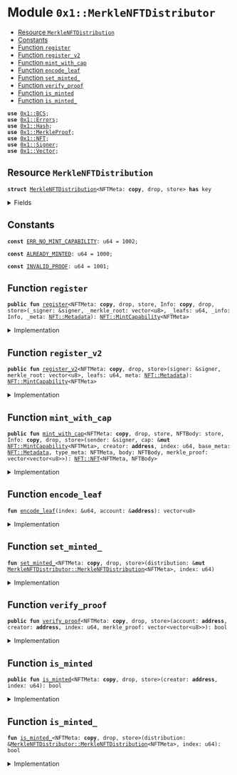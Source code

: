 
<a name="0x1_MerkleNFTDistributor"></a>

# Module `0x1::MerkleNFTDistributor`



-  [Resource `MerkleNFTDistribution`](#0x1_MerkleNFTDistributor_MerkleNFTDistribution)
-  [Constants](#@Constants_0)
-  [Function `register`](#0x1_MerkleNFTDistributor_register)
-  [Function `register_v2`](#0x1_MerkleNFTDistributor_register_v2)
-  [Function `mint_with_cap`](#0x1_MerkleNFTDistributor_mint_with_cap)
-  [Function `encode_leaf`](#0x1_MerkleNFTDistributor_encode_leaf)
-  [Function `set_minted_`](#0x1_MerkleNFTDistributor_set_minted_)
-  [Function `verify_proof`](#0x1_MerkleNFTDistributor_verify_proof)
-  [Function `is_minted`](#0x1_MerkleNFTDistributor_is_minted)
-  [Function `is_minted_`](#0x1_MerkleNFTDistributor_is_minted_)


<pre><code><b>use</b> <a href="BCS.md#0x1_BCS">0x1::BCS</a>;
<b>use</b> <a href="Errors.md#0x1_Errors">0x1::Errors</a>;
<b>use</b> <a href="Hash.md#0x1_Hash">0x1::Hash</a>;
<b>use</b> <a href="MerkleNFT.md#0x1_MerkleProof">0x1::MerkleProof</a>;
<b>use</b> <a href="NFT.md#0x1_NFT">0x1::NFT</a>;
<b>use</b> <a href="Signer.md#0x1_Signer">0x1::Signer</a>;
<b>use</b> <a href="Vector.md#0x1_Vector">0x1::Vector</a>;
</code></pre>



<a name="0x1_MerkleNFTDistributor_MerkleNFTDistribution"></a>

## Resource `MerkleNFTDistribution`



<pre><code><b>struct</b> <a href="MerkleNFT.md#0x1_MerkleNFTDistributor_MerkleNFTDistribution">MerkleNFTDistribution</a>&lt;NFTMeta: <b>copy</b>, drop, store&gt; <b>has</b> key
</code></pre>



<details>
<summary>Fields</summary>


<dl>
<dt>
<code>merkle_root: vector&lt;u8&gt;</code>
</dt>
<dd>

</dd>
<dt>
<code>claimed_bitmap: vector&lt;u128&gt;</code>
</dt>
<dd>

</dd>
</dl>


</details>

<a name="@Constants_0"></a>

## Constants


<a name="0x1_MerkleNFTDistributor_ERR_NO_MINT_CAPABILITY"></a>



<pre><code><b>const</b> <a href="MerkleNFT.md#0x1_MerkleNFTDistributor_ERR_NO_MINT_CAPABILITY">ERR_NO_MINT_CAPABILITY</a>: u64 = 1002;
</code></pre>



<a name="0x1_MerkleNFTDistributor_ALREADY_MINTED"></a>



<pre><code><b>const</b> <a href="MerkleNFT.md#0x1_MerkleNFTDistributor_ALREADY_MINTED">ALREADY_MINTED</a>: u64 = 1000;
</code></pre>



<a name="0x1_MerkleNFTDistributor_INVALID_PROOF"></a>



<pre><code><b>const</b> <a href="MerkleNFT.md#0x1_MerkleNFTDistributor_INVALID_PROOF">INVALID_PROOF</a>: u64 = 1001;
</code></pre>



<a name="0x1_MerkleNFTDistributor_register"></a>

## Function `register`



<pre><code><b>public</b> <b>fun</b> <a href="MerkleNFT.md#0x1_MerkleNFTDistributor_register">register</a>&lt;NFTMeta: <b>copy</b>, drop, store, Info: <b>copy</b>, drop, store&gt;(_signer: &signer, _merkle_root: vector&lt;u8&gt;, _leafs: u64, _info: Info, _meta: <a href="NFT.md#0x1_NFT_Metadata">NFT::Metadata</a>): <a href="NFT.md#0x1_NFT_MintCapability">NFT::MintCapability</a>&lt;NFTMeta&gt;
</code></pre>



<details>
<summary>Implementation</summary>


<pre><code><b>public</b> <b>fun</b> <a href="MerkleNFT.md#0x1_MerkleNFTDistributor_register">register</a>&lt;NFTMeta: <b>copy</b> + store + drop, Info: <b>copy</b> + store + drop&gt;(
    _signer: &signer,
    _merkle_root: vector&lt;u8&gt;,
    _leafs: u64,
    _info: Info,
    _meta: Metadata
): MintCapability&lt;NFTMeta&gt; {
    <b>abort</b> <a href="Errors.md#0x1_Errors_deprecated">Errors::deprecated</a>(1)
}
</code></pre>



</details>

<a name="0x1_MerkleNFTDistributor_register_v2"></a>

## Function `register_v2`



<pre><code><b>public</b> <b>fun</b> <a href="MerkleNFT.md#0x1_MerkleNFTDistributor_register_v2">register_v2</a>&lt;NFTMeta: <b>copy</b>, drop, store&gt;(signer: &signer, merkle_root: vector&lt;u8&gt;, leafs: u64, meta: <a href="NFT.md#0x1_NFT_Metadata">NFT::Metadata</a>): <a href="NFT.md#0x1_NFT_MintCapability">NFT::MintCapability</a>&lt;NFTMeta&gt;
</code></pre>



<details>
<summary>Implementation</summary>


<pre><code><b>public</b> <b>fun</b> <a href="MerkleNFT.md#0x1_MerkleNFTDistributor_register_v2">register_v2</a>&lt;NFTMeta: <b>copy</b> + store + drop&gt;(signer: &signer, merkle_root: vector&lt;u8&gt;, leafs: u64, meta: Metadata): MintCapability&lt;NFTMeta&gt; {
    <b>let</b> bitmap_count = leafs / 128;
    <b>if</b> (bitmap_count * 128 &lt; leafs) {
        bitmap_count = bitmap_count + 1;
    };
    <b>let</b> claimed_bitmap = <a href="Vector.md#0x1_Vector_empty">Vector::empty</a>();
    <b>let</b> j = 0;
    <b>while</b> (j &lt; bitmap_count) {
        <a href="Vector.md#0x1_Vector_push_back">Vector::push_back</a>( &<b>mut</b> claimed_bitmap, 0u128);
        j = j + 1;
    };
    <b>let</b> distribution = <a href="MerkleNFT.md#0x1_MerkleNFTDistributor_MerkleNFTDistribution">MerkleNFTDistribution</a>&lt;NFTMeta&gt;{
        merkle_root,
        claimed_bitmap
    };
    <a href="NFT.md#0x1_NFT_register_v2">NFT::register_v2</a>&lt;NFTMeta&gt;(signer, meta);
    <b>move_to</b>(signer, distribution);
    <a href="NFT.md#0x1_NFT_remove_mint_capability">NFT::remove_mint_capability</a>&lt;NFTMeta&gt;(signer)
}
</code></pre>



</details>

<a name="0x1_MerkleNFTDistributor_mint_with_cap"></a>

## Function `mint_with_cap`



<pre><code><b>public</b> <b>fun</b> <a href="MerkleNFT.md#0x1_MerkleNFTDistributor_mint_with_cap">mint_with_cap</a>&lt;NFTMeta: <b>copy</b>, drop, store, NFTBody: store, Info: <b>copy</b>, drop, store&gt;(sender: &signer, cap: &<b>mut</b> <a href="NFT.md#0x1_NFT_MintCapability">NFT::MintCapability</a>&lt;NFTMeta&gt;, creator: <b>address</b>, index: u64, base_meta: <a href="NFT.md#0x1_NFT_Metadata">NFT::Metadata</a>, type_meta: NFTMeta, body: NFTBody, merkle_proof: vector&lt;vector&lt;u8&gt;&gt;): <a href="NFT.md#0x1_NFT_NFT">NFT::NFT</a>&lt;NFTMeta, NFTBody&gt;
</code></pre>



<details>
<summary>Implementation</summary>


<pre><code><b>public</b> <b>fun</b> <a href="MerkleNFT.md#0x1_MerkleNFTDistributor_mint_with_cap">mint_with_cap</a>&lt;NFTMeta: <b>copy</b> + store + drop, NFTBody: store, Info: <b>copy</b> + store + drop&gt;(sender: &signer, cap:&<b>mut</b> MintCapability&lt;NFTMeta&gt;, creator: <b>address</b>, index: u64, base_meta: Metadata, type_meta: NFTMeta, body: NFTBody, merkle_proof:vector&lt;vector&lt;u8&gt;&gt;): <a href="NFT.md#0x1_NFT">NFT</a>&lt;NFTMeta, NFTBody&gt;
    <b>acquires</b> <a href="MerkleNFT.md#0x1_MerkleNFTDistributor_MerkleNFTDistribution">MerkleNFTDistribution</a> {
        <b>let</b> addr = <a href="Signer.md#0x1_Signer_address_of">Signer::address_of</a>(sender);
        <b>let</b> distribution = <b>borrow_global_mut</b>&lt;<a href="MerkleNFT.md#0x1_MerkleNFTDistributor_MerkleNFTDistribution">MerkleNFTDistribution</a>&lt;NFTMeta&gt;&gt;(creator);
        <b>let</b> minted = <a href="MerkleNFT.md#0x1_MerkleNFTDistributor_is_minted_">is_minted_</a>&lt;NFTMeta&gt;(distribution, index);
        <b>assert</b>!(!minted, <a href="Errors.md#0x1_Errors_custom">Errors::custom</a>(<a href="MerkleNFT.md#0x1_MerkleNFTDistributor_ALREADY_MINTED">ALREADY_MINTED</a>));
        <b>let</b> leaf_data = <a href="MerkleNFT.md#0x1_MerkleNFTDistributor_encode_leaf">encode_leaf</a>(&index, &addr);
        <b>let</b> verified = <a href="MerkleNFT.md#0x1_MerkleProof_verify">MerkleProof::verify</a>(&merkle_proof, &distribution.merkle_root, <a href="Hash.md#0x1_Hash_sha3_256">Hash::sha3_256</a>(leaf_data));
        <b>assert</b>!(verified, <a href="Errors.md#0x1_Errors_custom">Errors::custom</a>(<a href="MerkleNFT.md#0x1_MerkleNFTDistributor_INVALID_PROOF">INVALID_PROOF</a>));
        <a href="MerkleNFT.md#0x1_MerkleNFTDistributor_set_minted_">set_minted_</a>(distribution, index);
        <b>let</b> nft = <a href="NFT.md#0x1_NFT_mint_with_cap">NFT::mint_with_cap</a>&lt;NFTMeta, NFTBody, Info&gt;(creator, cap, base_meta, type_meta, body);
        <b>return</b> nft
    }
</code></pre>



</details>

<a name="0x1_MerkleNFTDistributor_encode_leaf"></a>

## Function `encode_leaf`



<pre><code><b>fun</b> <a href="MerkleNFT.md#0x1_MerkleNFTDistributor_encode_leaf">encode_leaf</a>(index: &u64, account: &<b>address</b>): vector&lt;u8&gt;
</code></pre>



<details>
<summary>Implementation</summary>


<pre><code><b>fun</b> <a href="MerkleNFT.md#0x1_MerkleNFTDistributor_encode_leaf">encode_leaf</a>(index: &u64, account: &<b>address</b>): vector&lt;u8&gt; {
    <b>let</b> leaf = <a href="Vector.md#0x1_Vector_empty">Vector::empty</a>();
    <a href="Vector.md#0x1_Vector_append">Vector::append</a>(&<b>mut</b> leaf, <a href="BCS.md#0x1_BCS_to_bytes">BCS::to_bytes</a>(index));
    <a href="Vector.md#0x1_Vector_append">Vector::append</a>(&<b>mut</b> leaf, <a href="BCS.md#0x1_BCS_to_bytes">BCS::to_bytes</a>(account));
    leaf
}
</code></pre>



</details>

<a name="0x1_MerkleNFTDistributor_set_minted_"></a>

## Function `set_minted_`



<pre><code><b>fun</b> <a href="MerkleNFT.md#0x1_MerkleNFTDistributor_set_minted_">set_minted_</a>&lt;NFTMeta: <b>copy</b>, drop, store&gt;(distribution: &<b>mut</b> <a href="MerkleNFT.md#0x1_MerkleNFTDistributor_MerkleNFTDistribution">MerkleNFTDistributor::MerkleNFTDistribution</a>&lt;NFTMeta&gt;, index: u64)
</code></pre>



<details>
<summary>Implementation</summary>


<pre><code><b>fun</b> <a href="MerkleNFT.md#0x1_MerkleNFTDistributor_set_minted_">set_minted_</a>&lt;NFTMeta: <b>copy</b> + store + drop&gt;(distribution: &<b>mut</b> <a href="MerkleNFT.md#0x1_MerkleNFTDistributor_MerkleNFTDistribution">MerkleNFTDistribution</a>&lt;NFTMeta&gt;, index: u64) {
    <b>let</b> claimed_word_index = index / 128;
    <b>let</b> claimed_bit_index = ((index % 128) <b>as</b> u8);
    <b>let</b> word = <a href="Vector.md#0x1_Vector_borrow_mut">Vector::borrow_mut</a>(&<b>mut</b> distribution.claimed_bitmap, claimed_word_index);
    // word | (1 &lt;&lt; bit_index)
    <b>let</b> mask = 1u128 &lt;&lt; claimed_bit_index;
    *word = (*word | mask);
}
</code></pre>



</details>

<a name="0x1_MerkleNFTDistributor_verify_proof"></a>

## Function `verify_proof`



<pre><code><b>public</b> <b>fun</b> <a href="MerkleNFT.md#0x1_MerkleNFTDistributor_verify_proof">verify_proof</a>&lt;NFTMeta: <b>copy</b>, drop, store&gt;(account: <b>address</b>, creator: <b>address</b>, index: u64, merkle_proof: vector&lt;vector&lt;u8&gt;&gt;): bool
</code></pre>



<details>
<summary>Implementation</summary>


<pre><code><b>public</b> <b>fun</b> <a href="MerkleNFT.md#0x1_MerkleNFTDistributor_verify_proof">verify_proof</a>&lt;NFTMeta: <b>copy</b> + store + drop&gt;(account: <b>address</b>, creator: <b>address</b>, index: u64, merkle_proof:vector&lt;vector&lt;u8&gt;&gt;): bool
    <b>acquires</b> <a href="MerkleNFT.md#0x1_MerkleNFTDistributor_MerkleNFTDistribution">MerkleNFTDistribution</a> {
        <b>let</b> distribution = <b>borrow_global_mut</b>&lt;<a href="MerkleNFT.md#0x1_MerkleNFTDistributor_MerkleNFTDistribution">MerkleNFTDistribution</a>&lt;NFTMeta&gt;&gt;(creator);
        <b>let</b> leaf_data = <a href="MerkleNFT.md#0x1_MerkleNFTDistributor_encode_leaf">encode_leaf</a>(&index, &account);
        <a href="MerkleNFT.md#0x1_MerkleProof_verify">MerkleProof::verify</a>(&merkle_proof, &distribution.merkle_root, <a href="Hash.md#0x1_Hash_sha3_256">Hash::sha3_256</a>(leaf_data))
    }
</code></pre>



</details>

<a name="0x1_MerkleNFTDistributor_is_minted"></a>

## Function `is_minted`



<pre><code><b>public</b> <b>fun</b> <a href="MerkleNFT.md#0x1_MerkleNFTDistributor_is_minted">is_minted</a>&lt;NFTMeta: <b>copy</b>, drop, store&gt;(creator: <b>address</b>, index: u64): bool
</code></pre>



<details>
<summary>Implementation</summary>


<pre><code><b>public</b> <b>fun</b> <a href="MerkleNFT.md#0x1_MerkleNFTDistributor_is_minted">is_minted</a>&lt;NFTMeta: <b>copy</b> + store + drop&gt;(creator: <b>address</b>, index: u64): bool
    <b>acquires</b> <a href="MerkleNFT.md#0x1_MerkleNFTDistributor_MerkleNFTDistribution">MerkleNFTDistribution</a> {
        <b>let</b> distribution = <b>borrow_global_mut</b>&lt;<a href="MerkleNFT.md#0x1_MerkleNFTDistributor_MerkleNFTDistribution">MerkleNFTDistribution</a>&lt;NFTMeta&gt;&gt;(creator);
        <a href="MerkleNFT.md#0x1_MerkleNFTDistributor_is_minted_">is_minted_</a>&lt;NFTMeta&gt;(distribution, index)
    }
</code></pre>



</details>

<a name="0x1_MerkleNFTDistributor_is_minted_"></a>

## Function `is_minted_`



<pre><code><b>fun</b> <a href="MerkleNFT.md#0x1_MerkleNFTDistributor_is_minted_">is_minted_</a>&lt;NFTMeta: <b>copy</b>, drop, store&gt;(distribution: &<a href="MerkleNFT.md#0x1_MerkleNFTDistributor_MerkleNFTDistribution">MerkleNFTDistributor::MerkleNFTDistribution</a>&lt;NFTMeta&gt;, index: u64): bool
</code></pre>



<details>
<summary>Implementation</summary>


<pre><code><b>fun</b> <a href="MerkleNFT.md#0x1_MerkleNFTDistributor_is_minted_">is_minted_</a>&lt;NFTMeta: <b>copy</b> + store + drop&gt;(distribution: &<a href="MerkleNFT.md#0x1_MerkleNFTDistributor_MerkleNFTDistribution">MerkleNFTDistribution</a>&lt;NFTMeta&gt;, index: u64): bool {
    <b>let</b> claimed_word_index = index / 128;
    <b>let</b> claimed_bit_index = ((index % 128) <b>as</b> u8);
    <b>let</b> word = <a href="Vector.md#0x1_Vector_borrow">Vector::borrow</a>( &distribution.claimed_bitmap, claimed_word_index);
    <b>let</b> mask = 1u128 &lt;&lt; claimed_bit_index;
    (*word & mask) == mask
}
</code></pre>



</details>
